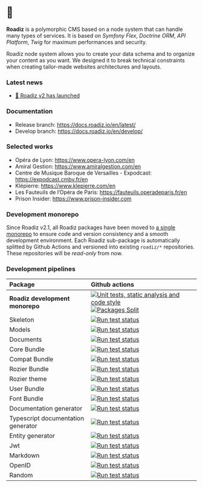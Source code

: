 # 👋

**Roadiz** is a polymorphic CMS based on a node system that can handle many types of services. 
It is based on *Symfony Flex*, *Doctrine ORM*, *API Platform*, *Twig* for maximum performances and security.

Roadiz node system allows you to create your data schema and to organize your content as you want. 
We designed it to break technical constraints when creating tailor-made websites architectures and layouts.

### Latest news

- [🚀 Roadiz v2 has launched](news/2022-09-09.md)


### Documentation

- Release branch: https://docs.roadiz.io/en/latest/
- Develop branch: https://docs.roadiz.io/en/develop/

### Selected works 

- Opéra de Lyon: https://www.opera-lyon.com/en
- Amiral Gestion: https://www.amiralgestion.com/en
- Centre de Musique Baroque de Versailles - Expodcast: https://expodcast.cmbv.fr/en 
- Klépierre: https://www.klepierre.com/en
- Les Fauteuils de l’Opéra de Paris: https://fauteuils.operadeparis.fr/en
- Prison Insider: https://www.prison-insider.com

### Development monorepo

Since Roadiz v2.1, all Roadiz packages have been moved to [a single monorepo](https://github.com/roadiz/core-bundle-dev-app) to ensure code and version consistency and a smooth development environment. Each Roadiz sub-package is automatically splitted by Github Actions and versioned into existing `roadiz/*` repositories. These repositories will be *read-only* from now.

### Development pipelines

| Package  | Github actions         |
| :------- | :--------------------- |
| **Roadiz development monorepo** | [![Unit tests, static analysis and code style](https://github.com/roadiz/core-bundle-dev-app/actions/workflows/run-test.yml/badge.svg?branch=develop)](https://github.com/roadiz/core-bundle-dev-app/actions/workflows/run-test.yml) [![Packages Split](https://github.com/roadiz/core-bundle-dev-app/actions/workflows/split.yaml/badge.svg?branch=develop)](https://github.com/roadiz/core-bundle-dev-app/actions/workflows/split.yaml) |
| Skeleton | [![Run test status](https://github.com/roadiz/skeleton/actions/workflows/run-test.yml/badge.svg?branch=develop)](https://github.com/roadiz/skeleton/actions/workflows/run-test.yml) |
| Models | [![Run test status](https://github.com/roadiz/models/actions/workflows/run-test.yml/badge.svg?branch=develop)](https://github.com/roadiz/models/actions/workflows/run-test.yml) |
| Documents | [![Run test status](https://github.com/roadiz/documents/actions/workflows/run-test.yml/badge.svg?branch=develop)](https://github.com/roadiz/documents/actions/workflows/run-test.yml) |
| Core Bundle | [![Run test status](https://github.com/roadiz/core-bundle/actions/workflows/run-test.yml/badge.svg?branch=develop)](https://github.com/roadiz/core-bundle/actions/workflows/run-test.yml) |
| Compat Bundle | [![Run test status](https://github.com/roadiz/compat-bundle/actions/workflows/run-test.yml/badge.svg?branch=develop)](https://github.com/roadiz/compat-bundle/actions/workflows/run-test.yml) |
| Rozier Bundle | [![Run test status](https://github.com/roadiz/rozier-bundle/actions/workflows/run-test.yml/badge.svg?branch=develop)](https://github.com/roadiz/rozier-bundle/actions/workflows/run-test.yml) |
| Rozier theme | [![Run test status](https://github.com/roadiz/rozier/actions/workflows/run-test.yml/badge.svg?branch=develop)](https://github.com/roadiz/rozier/actions/workflows/run-test.yml) |
| User Bundle | [![Run test status](https://github.com/roadiz/user-bundle/actions/workflows/run-test.yml/badge.svg?branch=develop)](https://github.com/roadiz/user-bundle/actions/workflows/run-test.yml) |
| Font Bundle | [![Run test status](https://github.com/roadiz/font-bundle/actions/workflows/run-test.yml/badge.svg?branch=develop)](https://github.com/roadiz/font-bundle/actions/workflows/run-test.yml) |
| Documentation generator | [![Run test status](https://github.com/roadiz/doc-generator/actions/workflows/run-test.yml/badge.svg?branch=develop)](https://github.com/roadiz/doc-generator/actions/workflows/run-test.yml) |
| Typescript documentation generator | [![Run test status](https://github.com/roadiz/dts-generator/actions/workflows/run-test.yml/badge.svg?branch=develop)](https://github.com/roadiz/dts-generator/actions/workflows/run-test.yml) |
| Entity generator | [![Run test status](https://github.com/roadiz/entity-generator/actions/workflows/run-test.yml/badge.svg?branch=develop)](https://github.com/roadiz/entity-generator/actions/workflows/run-test.yml) |
| Jwt | [![Run test status](https://github.com/roadiz/jwt/actions/workflows/run-test.yml/badge.svg?branch=develop)](https://github.com/roadiz/jwt/actions/workflows/run-test.yml) |
| Markdown | [![Run test status](https://github.com/roadiz/markdown/actions/workflows/run-test.yml/badge.svg?branch=develop)](https://github.com/roadiz/markdown/actions/workflows/run-test.yml) |
| OpenID | [![Run test status](https://github.com/roadiz/openid/actions/workflows/run-test.yml/badge.svg?branch=develop)](https://github.com/roadiz/openid/actions/workflows/run-test.yml) |
| Random | [![Run test status](https://github.com/roadiz/random/actions/workflows/run-test.yml/badge.svg?branch=develop)](https://github.com/roadiz/random/actions/workflows/run-test.yml) |
